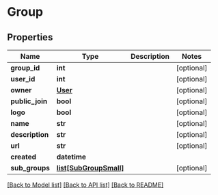 # Group

## Properties
Name | Type | Description | Notes
------------ | ------------- | ------------- | -------------
**group_id** | **int** |  | [optional] 
**user_id** | **int** |  | [optional] 
**owner** | [**User**](User.md) |  | [optional] 
**public_join** | **bool** |  | [optional] 
**logo** | **bool** |  | [optional] 
**name** | **str** |  | [optional] 
**description** | **str** |  | [optional] 
**url** | **str** |  | [optional] 
**created** | **datetime** |  | 
**sub_groups** | [**list[SubGroupSmall]**](SubGroupSmall.md) |  | [optional] 

[[Back to Model list]](../README.md#documentation-for-models) [[Back to API list]](../README.md#documentation-for-api-endpoints) [[Back to README]](../README.md)


